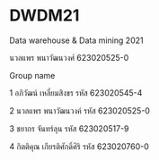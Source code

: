 # DWDM21
Data warehouse &amp; Data mining 2021

นวลแพร พนาวัฒนวงศ์ 623020525-0 

Group name

1 อภิวัฒน์ เหลี่ยมสิงขร รหัส 623020545-4

2 นวลแพร พนาวัฒนวงค์ รหัส 623020525-0

3 ชยากร จันทร์ลุน รหัส 623020517-9

4 กิตติคุณ เกียรติศักดิ์ศิริ รหัส 623020760-0 
